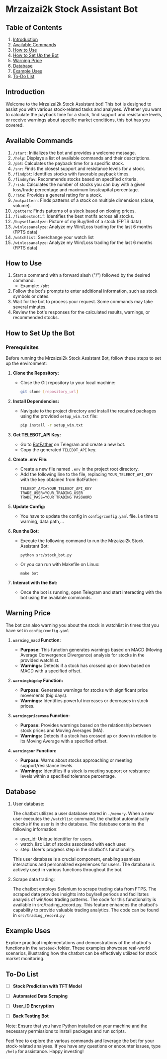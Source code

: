 # Mrzaizai2k Stock Assistant Bot

## Table of Contents
1. [Introduction](#introduction)
2. [Available Commands](#available-commands)
3. [How to Use](#how-to-use)
3. [How to Set Up the Bot](#how-to-set-up-the-bot)
3. [Warning Price](#warning-price)
3. [Database](#database)
3. [Example Uses](#example-uses)
3. [To-Do List](#to-do-list)

## Introduction
Welcome to the Mrzaizai2k Stock Assistant bot! This bot is designed to assist you with various stock-related tasks and analyses. Whether you want to calculate the payback time for a stock, find support and resistance levels, or receive warnings about specific market conditions, this bot has you covered.

## Available Commands
1. `/start`: Initializes the bot and provides a welcome message.
2. `/help`: Displays a list of available commands and their descriptions.
3. `/pbt`: Calculates the payback time for a specific stock.
4. `/snr`: Finds the closest support and resistance levels for a stock.
5. `/findpbt`: Identifies stocks with favorable payback times.
6. `/findmyfav`: Recommends stocks based on specified criteria.
7. `/risk`: Calculates the number of stocks you can buy with a given loss/trade percentage and maximum loss/capital percentage.
8. `/rate`: Provides a general rating for a stock.
9. `/mulpattern`: Finds patterns of a stock on multiple dimensions (close, volume).
10. `/pattern`: Finds patterns of a stock based on closing prices.
11. `/findbestmotif`: Identifies the best motifs across all stocks.
12. `/buysellanalyze`: Picture of my Buy/Sell of a stock (FPTS data)
13. `/winlossanalyze`: Analyze my Win/Loss trading for the last 6 months (FPTS data)
14. `/watchlist`: See/change your watch list
15. `/winlossanalyze`: Analyze my Win/Loss trading for the last 6 months (FPTS data)

## How to Use
1. Start a command with a forward slash ("/") followed by the desired command.
   - Example: `/pbt`
2. Follow the bot's prompts to enter additional information, such as stock symbols or dates.
3. Wait for the bot to process your request. Some commands may take several minutes.
4. Review the bot's responses for the calculated results, warnings, or recommended stocks.

## How to Set Up the Bot

### Prerequisites
Before running the Mrzaizai2k Stock Assistant Bot, follow these steps to set up the environment:

1. **Clone the Repository:**
   - Close the Git repository to your local machine:
     ```bash
     git clone [repository_url]
     ```

2. **Install Dependencies:**
   - Navigate to the project directory and install the required packages using the provided `setup_win.txt` file:
     ```bash
     pip install -r setup_win.txt
     ```

3. **Get TELEBOT_API Key:**
   - Go to [BotFather](https://t.me/botfather) on Telegram and create a new bot.
   - Copy the generated `TELEBOT_API` key.

4. **Create .env File:**
   - Create a new file named `.env` in the project root directory.
   - Add the following line to the file, replacing `YOUR_TELEBOT_API_KEY` with the key obtained from BotFather:
     ```env
     TELEBOT_API=YOUR_TELEBOT_API_KEY
     TRADE_USER=YOUR_TRADING_USER
     TRADE_PASS=YOUR TRADING PASSWORD
     ```

5. **Update Config:**
   - You have to update the config in `config/config.yaml` file. i.e time to warning, data path,...

5. **Run the Bot:**
   - Execute the following command to run the Mrzaizai2k Stock Assistant Bot:
   
         python src/stock_bot.py

   - Or you can run with Makefile on Linux:

         make bot

6. **Interact with the Bot:**
   - Once the bot is running, open Telegram and start interacting with the bot using the available commands.

## Warning Price

   The bot can also warning you about the stock in watchlist in times that you have set in  `config/config.yaml`

1. **`warning_macd` Function:**
   - **Purpose:** This function generates warnings based on MACD (Moving Average Convergence Divergence) analysis for stocks in the provided watchlist.
   - **Warnings:** Detects if a stock has crossed up or down based on MACD with a specified offset.

2. **`warningbigday` Function:**
   - **Purpose:** Generates warnings for stocks with significant price movements (big days).
   - **Warnings:** Identifies powerful increases or decreases in stock prices.

3. **`warningpricevsma` Function:**
   - **Purpose:** Provides warnings based on the relationship between stock prices and Moving Averages (MA).
   - **Warnings:** Detects if a stock has crossed up or down in relation to its Moving Average with a specified offset.

4. **`warningsnr` Function:**
   - **Purpose:** Warns about stocks approaching or meeting support/resistance levels.
   - **Warnings:** Identifies if a stock is meeting support or resistance levels within a specified tolerance percentage.

## Database

1. User database:

   The chatbot utilizes a user database stored in `./memory`. When a new user executes the `/watchlist` command, the chatbot automatically checks if the user is in the database. The database contains the following information:

   - user_id: Unique identifier for users.
   - watch_list: List of stocks associated with each user.
   - step: User's progress step in the chatbot's functionality.

   This user database is a crucial component, enabling seamless interactions and personalized experiences for users. The database is actively used in various functions throughout the bot.

2. Scrape data trading: 
   
   The chatbot employs Selenium to scrape trading data from FTPS. The scraped data provides insights into buy/sell periods and facilitates analysis of win/loss trading patterns. The code for this functionality is available in src/trading_record.py. This feature enhances the chatbot's capability to provide valuable trading analytics. The code can be found in `src/trading_record.py`

## Example Uses

Explore practical implementations and demonstrations of the chatbot's functions in the `notebook` folder. These examples showcase real-world scenarios, illustrating how the chatbot can be effectively utilized for stock market monitoring.

## To-Do List

- [ ] **Stock Prediction with TFT Model**

- [ ] **Automated Data Scraping**

- [ ] **User_ID Encryption**

- [ ] **Back Testing Bot**


Note: Ensure that you have Python installed on your machine and the necessary permissions to install packages and run scripts.


Feel free to explore the various commands and leverage the bot for your stock-related analyses. If you have any questions or encounter issues, type `/help` for assistance. Happy investing!
